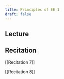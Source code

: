 ```yaml
---
title: Principles of EE 1
draft: false
---
```

## Lecture
## Recitation
[[Recitation 7]]

[[Recitation 8]]
